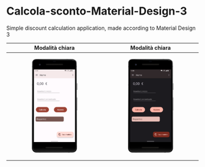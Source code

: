 # Calcola-sconto-Material-Design-3
Simple discount calculation application, made according to Material Design 3

| Modalità chiara  | Modalità chiara |
|----------------|-----------------|
|  <p align="center"><img src="/images/Screenshot-light-theme.png" width="50%" height="50%"></p>| <p align="center"><img src="/images/Screenshot-dark-theme.png" width="50%" height="50%"></p>|
